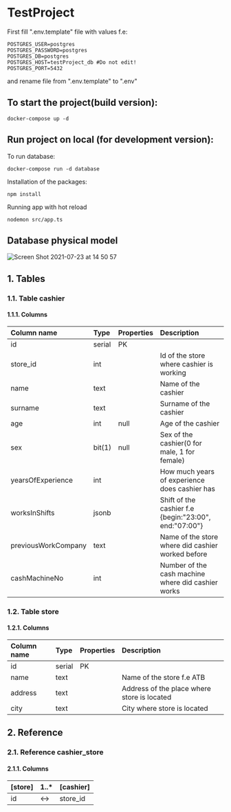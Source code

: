 # TestProject

First fill ".env.template" file with values f.e:
```
POSTGRES_USER=postgres
POSTGRES_PASSWORD=postgres
POSTGRES_DB=postgres
POSTGRES_HOST=testProject_db #Do not edit!
POSTGRES_PORT=5432
```
and rename file from ".env.template" to ".env"
## To start the project(build version):
```
docker-compose up -d
```
## Run project on local (for development version):
To run database:
```
docker-compose run -d database
```
Installation of the packages:
```
npm install
```
Running app with hot reload
```
nodemon src/app.ts
```

## Database physical model
![Screen Shot 2021-07-23 at 14 50 57](https://user-images.githubusercontent.com/31539254/126772068-27ff7f07-943c-495f-a4e4-58c58a637ee1.png)

## 1. Tables

### 1.1. Table cashier

#### 1.1.1. Columns

|Column name|Type|Properties|Description|
|:----------|:---|:---------|:----------|
|id|serial|PK||
|store\_id|int||Id of the store where cashier is working|
|name|text||Name of the cashier|
|surname|text||Surname of the cashier|
|age|int|null|Age of the cashier|
|sex|bit(1)|null|Sex of the cashier(0 for male, 1 for female)|
|yearsOfExperience|int||How much years of experience does cashier has|
|worksInShifts|jsonb||Shift of the cashier f.e {begin:"23:00", end:"07:00"}|
|previousWorkCompany|text||Name of the store where did cashier worked before|
|cashMachineNo|int||Number of the cash machine where did cashier works|

### 1.2. Table store

#### 1.2.1. Columns

|Column name|Type|Properties|Description|
|:----------|:---|:---------|:----------|
|id|serial|PK||
|name|text||Name of the store f.e ATB|
|address|text||Address of the place where store is located|
|city|text||City where store is located|

## 2. Reference

### 2.1. Reference cashier\_store

#### 2.1.1. Columns

|[store]|1..\*|[cashier]|
|:------|:----|:--------|
|id|\<-\>|store\_id|



